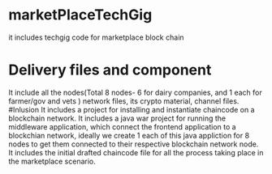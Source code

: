 # marketPlaceTechGig
it includes techgig code for marketplace block chain

# Delivery files and component
 It include all the nodes(Total 8 nodes- 6 for dairy companies, and 1 each for farmer/gov and vets ) network files, its crypto material, channel files.
#Inlusion 
It includes a project for installing and instantiate chaincode on a blockchain network.
It includes a java war project for running the middleware application, which connect the frontend application to a  blockchian network, ideally we create 1 each of this java appliction for 8 nodes to get them connected to their respective blockchain network node.
It includes the initial drafted chaincode file for all the process taking place in the marketplace scenario. 
